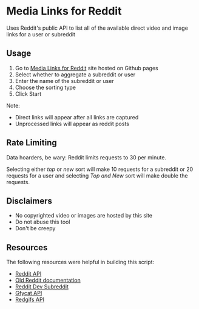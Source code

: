 # Media Links for Reddit
Uses Reddit's public API to list all of the available direct video and image links for a user or subreddit

## Usage
1. Go to [Media Links for Reddit](https://robojafar.github.io/reddit-media-links/) site hosted on Github pages
2. Select whether to aggregate a subreddit or user
3. Enter the name of the subreddit or user
4. Choose the sorting type
5. Click Start

Note: 
- Direct links will appear after all links are captured
- Unprocessed links will appear as reddit posts

## Rate Limiting
Data hoarders, be wary: Reddit limits requests to 30 per minute. 

Selecting either _top_ or _new_ sort will make 10 requests for a subreddit or 20 requests for a user and
selecting _Top and New_ sort will make double the requests.

## Disclaimers
- No copyrighted video or images are hosted by this site
- Do not abuse this tool
- Don't be creepy

## Resources
The following resources were helpful in building this script:
- [Reddit API](https://www.reddit.com/dev/api/)
- [Old Reddit documentation](https://github.com/reddit-archive/reddit/wiki)
- [Reddit Dev Subreddit](https://www.reddit.com/r/redditdev/)
- [Gfycat API](https://developers.gfycat.com/api/#getting-gfycats)
- [Redgifs API](https://github.com/Redgifs/api/wiki)
